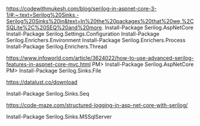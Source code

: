 ﻿
https://codewithmukesh.com/blog/serilog-in-aspnet-core-3-1/#:~:text=Serilog%20Sinks,-Serilog%20Sinks%20in&text=In%20the%20packages%20that%20we,%2CSQLite%2C%20SEQ%20and%20more.
Install-Package Serilog.AspNetCore
Install-Package Serilog.Settings.Configuration
Install-Package Serilog.Enrichers.Environment
Install-Package Serilog.Enrichers.Process
Install-Package Serilog.Enrichers.Thread


https://www.infoworld.com/article/3624022/how-to-use-advanced-serilog-features-in-aspnet-core-mvc.html
PM> Install-Package Serilog.AspNetCore
PM> Install-Package Serilog.Sinks.File

https://datalust.co/download

Install-Package Serilog.Sinks.Seq


https://code-maze.com/structured-logging-in-asp-net-core-with-serilog/

Install-Package Serilog.Sinks.MSSqlServer

